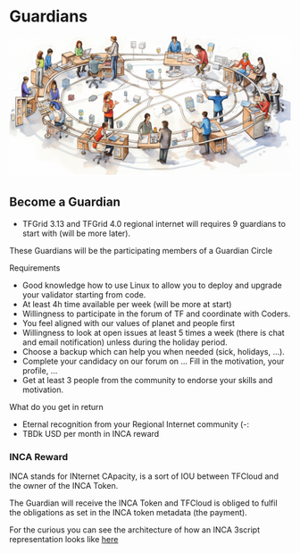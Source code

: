<h1> Guardians </h1>

![](img/guardian.png)

## Become a Guardian

- TFGrid 3.13 and TFGrid 4.0 regional internet will requires 9 guardians to start with (will be more later).

These Guardians will be the participating members of a Guardian Circle

Requirements

* Good knowledge how to use Linux to allow you to deploy 
and upgrade your validator starting from code.
* At least 4h time available per week (will be more at start)
* Willingness to participate in the forum of TF and coordinate with Coders.
* You feel aligned with our values of planet and people first
* Willingness to look at open issues at least 5 times a week (there is chat and email notification) unless during the holiday period.
* Choose a backup which can help you when needed (sick, holidays, …).
* Complete your candidacy on our forum on … Fill in the motivation, your profile, … 
* Get at least 3 people from the community to endorse your skills and motivation.

What do you get in return

* Eternal recognition from your Regional Internet community (-: 
* TBDk USD per month in INCA reward


### INCA Reward

INCA stands for INternet CApacity, is a sort of IOU between TFCloud and the owner of the INCA Token.

The Guardian will receive the INCA Token and TFCloud is obliged to fulfil the obligations as set in the INCA token metadata (the payment).

For the curious you can see the architecture of how an INCA 3script representation looks like [here](inca_3script_example.md)
